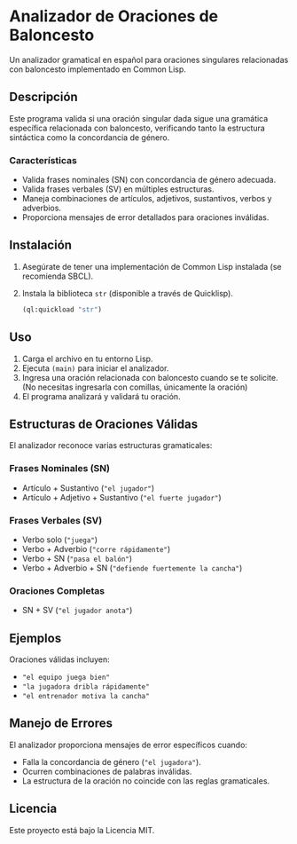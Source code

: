 # Analizador de Oraciones de Baloncesto

Un analizador gramatical en español para oraciones singulares relacionadas con baloncesto implementado en Common Lisp.

## Descripción

Este programa valida si una oración singular dada sigue una gramática específica relacionada con baloncesto, verificando tanto la estructura sintáctica como la concordancia de género.

### Características

- Valida frases nominales (SN) con concordancia de género adecuada.
- Valida frases verbales (SV) en múltiples estructuras.
- Maneja combinaciones de artículos, adjetivos, sustantivos, verbos y adverbios.
- Proporciona mensajes de error detallados para oraciones inválidas.

## Instalación

1. Asegúrate de tener una implementación de Common Lisp instalada (se recomienda SBCL).
2. Instala la biblioteca `str` (disponible a través de Quicklisp).

    ```lisp
    (ql:quickload "str")
    ```

## Uso

1. Carga el archivo en tu entorno Lisp.
2. Ejecuta `(main)` para iniciar el analizador.
3. Ingresa una oración relacionada con baloncesto cuando se te solicite. (No necesitas ingresarla con comillas, únicamente la oración)
4. El programa analizará y validará tu oración.

## Estructuras de Oraciones Válidas

El analizador reconoce varias estructuras gramaticales:

### Frases Nominales (SN)

- Artículo + Sustantivo (`"el jugador"`)
- Artículo + Adjetivo + Sustantivo (`"el fuerte jugador"`)

### Frases Verbales (SV)

- Verbo solo (`"juega"`)
- Verbo + Adverbio (`"corre rápidamente"`)
- Verbo + SN (`"pasa el balón"`)
- Verbo + Adverbio + SN (`"defiende fuertemente la cancha"`)

### Oraciones Completas

- SN + SV (`"el jugador anota"`)

## Ejemplos

Oraciones válidas incluyen:

- `"el equipo juega bien"`
- `"la jugadora dribla rápidamente"`
- `"el entrenador motiva la cancha"`

## Manejo de Errores

El analizador proporciona mensajes de error específicos cuando:

- Falla la concordancia de género (`"el jugadora"`).
- Ocurren combinaciones de palabras inválidas.
- La estructura de la oración no coincide con las reglas gramaticales.

## Licencia

Este proyecto está bajo la Licencia MIT.
